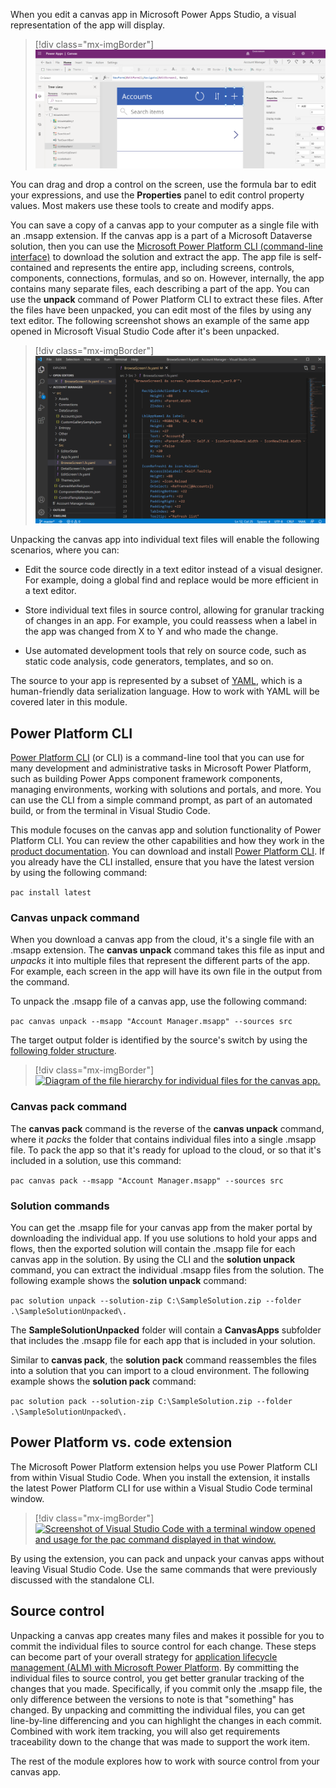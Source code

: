 When you edit a canvas app in Microsoft Power Apps Studio, a visual representation of the app will display.

> [!div class="mx-imgBorder"]
> [![Screenshot of a canvas app in Power Apps Studio.](../media/canvas-app.png)](../media/canvas-app.png#lightbox)

You can drag and drop a control on the screen, use the formula bar to edit your expressions, and use the **Properties** panel to edit control property values. Most makers use these tools to create and modify apps.

You can save a copy of a canvas app to your computer as a single file with an .msapp extension. If the canvas app is a part of a Microsoft Dataverse solution, then you can use the [Microsoft Power Platform CLI (command-line interface)](/powerapps/developer/data-platform/powerapps-cli/?azure-portal=true) to download the solution and extract the app. The app file is self-contained and represents the entire app, including screens, controls, components, connections, formulas, and so on. However, internally, the app contains many separate files, each describing a part of the app. You can use the **unpack** command of Power Platform CLI to extract these files. After the files have been unpacked, you can edit most of the files by using any text editor. The following screenshot shows an example of the same app opened in Microsoft Visual Studio Code after it's been unpacked.

> [!div class="mx-imgBorder"]
> [![Screenshot of Visual Studio Code editor with the folder opened that contains individual files for the canvas app.](../media/visual-studio-code.png)](../media/visual-studio-code.png#lightbox)

Unpacking the canvas app into individual text files will enable the following scenarios, where you can:

-   Edit the source code directly in a text editor instead of a visual designer. For example, doing a global find and replace would be more efficient in a text editor.

-   Store individual text files in source control, allowing for granular tracking of changes in an app. For example, you could reassess when a label in the app was changed from X to Y and who made the change.

-   Use automated development tools that rely on source code, such as static code analysis, code generators, templates, and so on.

The source to your app is represented by a subset of [YAML](https://yaml.org/?azure-portal=true), which is a human-friendly data serialization language. How to work with YAML will be covered later in this module.

## Power Platform CLI 

[Power Platform CLI](/powerapps/developer/data-platform/powerapps-cli/?azure-portal=true) (or CLI) is a command-line tool that you can use for many development and administrative tasks in Microsoft Power Platform, such as building Power Apps component framework components, managing environments, working with solutions and portals, and more. You can use the CLI from a simple command prompt, as part of an automated build, or from the terminal in Visual Studio Code.

This module focuses on the canvas app and solution functionality of Power Platform CLI. You can review the other capabilities and how they work in the [product documentation](/powerapps/developer/data-platform/powerapps-cli#common-commands/?azure-portal=true). You can download and install [Power Platform CLI](https://aka.ms/PowerAppsCLI/?azure-portal=true). If you already have the CLI installed, ensure that you have the latest version by using the following command:

```pac install latest```

### Canvas unpack command

When you download a canvas app from the cloud, it's a single file with an .msapp extension. The **canvas unpack** command takes this file as input and *unpacks* it into multiple files that represent the different parts of the app. For example, each screen in the app will have its own file in the output from the command.

To unpack the .msapp file of a canvas app, use the following command:

```pac canvas unpack --msapp "Account Manager.msapp" --sources src```

The target output folder is identified by the source's switch by using the [following folder structure](/powerapps/developer/data-platform/powerapps-cli?azure-portal=true#folder-structure).

> [!div class="mx-imgBorder"]
> [![Diagram of the file hierarchy for individual files for the canvas app.](../media/file-hierarchy.png)](../media/file-hierarchy.png#lightbox)

### Canvas pack command

The **canvas pack** command is the reverse of the **canvas unpack** command, where it *packs* the folder that contains individual files into a single .msapp file. To pack the app so that it's ready for upload to the cloud, or so that it's included in a solution, use this command:

```pac canvas pack --msapp "Account Manager.msapp" --sources src```

### Solution commands

You can get the .msapp file for your canvas app from the maker portal by downloading the individual app. If you use solutions to hold your apps and flows, then the exported solution will contain the .msapp file for each canvas app in the solution. By using the CLI and the **solution unpack** command, you can extract the individual .msapp files from the solution. The following example shows the **solution unpack** command:

```pac solution unpack --solution-zip C:\SampleSolution.zip --folder .\SampleSolutionUnpacked\.```

The **SampleSolutionUnpacked** folder will contain a **CanvasApps** subfolder that includes the .msapp file for each app that is included in your solution.

Similar to **canvas pack**, the **solution pack** command reassembles the files into a solution that you can import to a cloud environment. The following example shows the **solution pack** command:

```pac solution pack --solution-zip C:\SampleSolution.zip --folder .\SampleSolutionUnpacked\.```

## Power Platform vs. code extension

The Microsoft Power Platform extension helps you use Power Platform CLI from within Visual Studio Code. When you install the extension, it installs the latest Power Platform CLI for use within a Visual Studio Code terminal window.

> [!div class="mx-imgBorder"]
> [![Screenshot of Visual Studio Code with a terminal window opened and usage for the pac command displayed in that window.](../media/terminal.png)](../media/terminal.png#lightbox)

By using the extension, you can pack and unpack your canvas apps without leaving Visual Studio Code. Use the same commands that were previously discussed with the standalone CLI.

## Source control 

Unpacking a canvas app creates many files and makes it possible for you to commit the individual files to source control for each change. These steps can become part of your overall strategy for [application lifecycle management (ALM) with Microsoft Power Platform](/power-platform/alm/?azure-portal=true). By committing the individual files to source control, you get better granular tracking of the changes that you made. Specifically, if you commit only the .msapp file, the only difference between the versions to note is that "something" has changed. By unpacking and committing the individual files, you can get line-by-line differencing and you can highlight the changes in each commit. Combined with work item tracking, you will also get requirements traceability down to the change that was made to support the work item.

The rest of the module explores how to work with source control from your canvas app.
